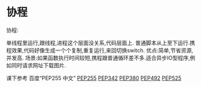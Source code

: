 协程
===
协程:

单线程里运行,跟线程,进程这个层面没关系,代码层面上.
普通脚本从上至下运行.携程效果,代码好像生成一个个复制,重复运行,来回切换switch.
优点:简单,节省资源,并发高.
场景:如果函数执行时间较短,携程跟普通循环差不多.适合异步IO型程序,例如同时请求网址下载图片.

课下参考
百度“PEP255 中文”
[PEP255](https://www.python.org/dev/peps/pep-0255/)
[PEP342](https://www.python.org/dev/peps/pep-0342/)
[PEP380](https://www.python.org/dev/peps/pep-0380/)
[PEP492](https://www.python.org/dev/peps/pep-0492/)
[PEP525](https://www.python.org/dev/peps/pep-0525/)